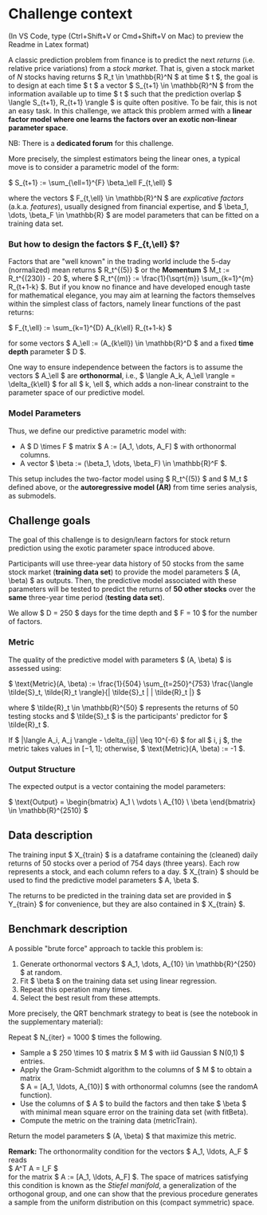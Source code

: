 # Challenge context

(In VS Code, type (Ctrl+Shift+V or Cmd+Shift+V on Mac) to preview the Readme in Latex format)

A classic prediction problem from finance is to predict the next *returns* (i.e. relative price variations) from a *stock market*. That is, given a stock market of *N* stocks having returns $ R_t \in \mathbb{R}^N $ at time $ t $, the goal is to design at each time $ t $ a vector $ S_{t+1} \in \mathbb{R}^N $ from the information available up to time $ t $ such that the prediction overlap $ \langle S_{t+1}, R_{t+1} \rangle $ is quite often positive. To be fair, this is not an easy task. In this challenge, we attack this problem armed with a **linear factor model where one learns the factors over an exotic non-linear parameter space**.

NB: There is a **dedicated forum** for this challenge.

More precisely, the simplest estimators being the linear ones, a typical move is to consider a parametric model of the form:

$ S_{t+1} := \sum_{\ell=1}^{F} \beta_\ell F_{t,\ell} $

where the vectors $ F_{t,\ell} \in \mathbb{R}^N $ are *explicative factors* (a.k.a. *features*), usually designed from financial expertise, and $ \beta_1, \dots, \beta_F \in \mathbb{R} $ are model parameters that can be fitted on a training data set.

### But how to design the factors $ F_{t,\ell} $?

Factors that are "well known" in the trading world include the 5-day (normalized) mean returns $ R_t^{(5)} $ or the **Momentum** $ M_t := R_t^{(230)} - 20 $, where $ R_t^{(m)} := \frac{1}{\sqrt{m}} \sum_{k=1}^{m} R_{t+1-k} $. But if you know no finance and have developed enough taste for mathematical elegance, you may aim at learning the factors themselves within the simplest class of factors, namely linear functions of the past returns:

$ F_{t,\ell} := \sum_{k=1}^{D} A_{k\ell} R_{t+1-k} $

for some vectors $ A_\ell := (A_{k\ell}) \in \mathbb{R}^D $ and a fixed **time depth** parameter $ D $.

One way to ensure independence between the factors is to assume the vectors $ A_\ell $ are **orthonormal**, i.e., $ \langle A_k, A_\ell \rangle = \delta_{k\ell} $ for all $ k, \ell $, which adds a non-linear constraint to the parameter space of our predictive model.

### Model Parameters

Thus, we define our predictive parametric model with:

- A $ D \times F $ matrix $ A := [A_1, \dots, A_F] $ with orthonormal columns.
- A vector $ \beta := (\beta_1, \dots, \beta_F) \in \mathbb{R}^F $.

This setup includes the two-factor model using $ R_t^{(5)} $ and $ M_t $ defined above, or the **autoregressive model (AR)** from time series analysis, as submodels.

## Challenge goals

The goal of this challenge is to design/learn factors for stock return prediction using the exotic parameter space introduced above.

Participants will use three-year data history of 50 stocks from the same stock market (**training data set**) to provide the model parameters $ (A, \beta) $ as outputs. Then, the predictive model associated with these parameters will be tested to predict the returns of **50 other stocks** over the **same** three-year time period (**testing data set**).

We allow $ D = 250 $ days for the time depth and $ F = 10 $ for the number of factors.

### Metric

The quality of the predictive model with parameters $ (A, \beta) $ is assessed using:

$ \text{Metric}(A, \beta) := \frac{1}{504} \sum_{t=250}^{753} \frac{\langle \tilde{S}_t, \tilde{R}_t \rangle}{\| \tilde{S}_t \| \| \tilde{R}_t \|} $

where $ \tilde{R}_t \in \mathbb{R}^{50} $ represents the returns of 50 testing stocks and $ \tilde{S}_t $ is the participants' predictor for $ \tilde{R}_t $.

If $ |\langle A_i, A_j \rangle - \delta_{ij}| \leq 10^{-6} $ for all $ i, j $, the metric takes values in $[-1,1]$; otherwise, $ \text{Metric}(A, \beta) := -1 $.

### Output Structure

The expected output is a vector containing the model parameters:

$ \text{Output} = \begin{bmatrix} A_1 \\ \vdots \\ A_{10} \\ \beta \end{bmatrix} \in \mathbb{R}^{2510} $

## Data description

The training input $ X_{train} $ is a dataframe containing the (cleaned) daily returns of 50 stocks over a period of 754 days (three years). Each row represents a stock, and each column refers to a day. $ X_{train} $ should be used to find the predictive model parameters $ A, \beta $.

The returns to be predicted in the training data set are provided in $ Y_{train} $ for convenience, but they are also contained in $ X_{train} $.

## Benchmark description

A possible "brute force" approach to tackle this problem is:

1. Generate orthonormal vectors $ A_1, \dots, A_{10} \in \mathbb{R}^{250} $ at random.
2. Fit $ \beta $ on the training data set using linear regression.
3. Repeat this operation many times.
4. Select the best result from these attempts.

More precisely, the QRT benchmark strategy to beat is (see the notebook in the supplementary material):

Repeat $ N_{iter} = 1000 $ times the following.

- Sample a $ 250 \times 10 $ matrix $ M $ with iid Gaussian $ N(0,1) $ entries.
- Apply the Gram-Schmidt algorithm to the columns of $ M $ to obtain a matrix  
  $ A = [A_1, \ldots, A_{10}] $ with orthonormal columns (see the randomA function).
- Use the columns of $ A $ to build the factors and then take $ \beta $ with minimal mean square error on the training data set (with fitBeta).
- Compute the metric on the training data (metricTrain).

Return the model parameters $ (A, \beta) $ that maximize this metric.

**Remark:** The orthonormality condition for the vectors $ A_1, \ldots, A_F $ reads  
$ A^T A = I_F $  
for the matrix $ A := [A_1, \ldots, A_F] $. The space of matrices satisfying this condition is known as the *Stiefel manifold*, a generalization of the orthogonal group, and one can show that the previous procedure generates a sample from the uniform distribution on this (compact symmetric) space.
